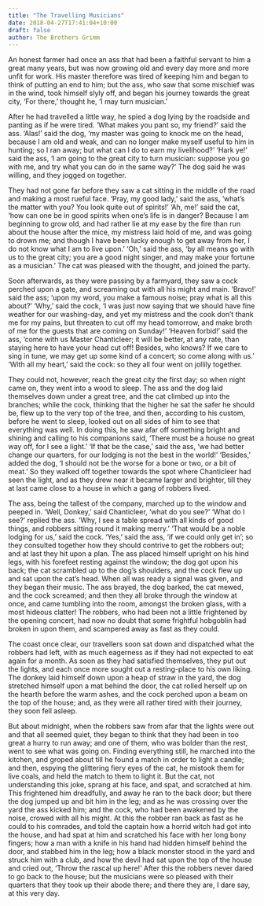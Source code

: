```yaml
---
title: "The Travelling Musicians"
date: 2018-04-27T17:41:04+10:00
draft: false
author: The Brothers Grimm
---
```


An honest farmer had once an ass that had been a faithful servant to him
a great many years, but was now growing old and every day more and more
unfit for work. His master therefore was tired of keeping him and
began to think of putting an end to him; but the ass, who saw that some
mischief was in the wind, took himself slyly off, and began his journey
towards the great city, ‘For there,’ thought he, ‘I may turn musician.’

After he had travelled a little way, he spied a dog lying by the
roadside and panting as if he were tired. ‘What makes you pant so, my
friend?’ said the ass. ‘Alas!’ said the dog, ‘my master was going to
knock me on the head, because I am old and weak, and can no longer make
myself useful to him in hunting; so I ran away; but what can I do to
earn my livelihood?’ ‘Hark ye!’ said the ass, ‘I am going to the great
city to turn musician: suppose you go with me, and try what you can
do in the same way?’ The dog said he was willing, and they jogged on
together.

They had not gone far before they saw a cat sitting in the middle of the
road and making a most rueful face. ‘Pray, my good lady,’ said the ass,
‘what’s the matter with you? You look quite out of spirits!’ ‘Ah, me!’
said the cat, ‘how can one be in good spirits when one’s life is in
danger? Because I am beginning to grow old, and had rather lie at my
ease by the fire than run about the house after the mice, my mistress
laid hold of me, and was going to drown me; and though I have been lucky
enough to get away from her, I do not know what I am to live upon.’
‘Oh,’ said the ass, ‘by all means go with us to the great city; you are
a good night singer, and may make your fortune as a musician.’ The cat
was pleased with the thought, and joined the party.

Soon afterwards, as they were passing by a farmyard, they saw a cock
perched upon a gate, and screaming out with all his might and main.
‘Bravo!’ said the ass; ‘upon my word, you make a famous noise; pray what
is all this about?’ ‘Why,’ said the cock, ‘I was just now saying that
we should have fine weather for our washing-day, and yet my mistress and
the cook don’t thank me for my pains, but threaten to cut off my
head tomorrow, and make broth of me for the guests that are coming
on Sunday!’ ‘Heaven forbid!’ said the ass, ‘come with us Master
Chanticleer; it will be better, at any rate, than staying here to have
your head cut off! Besides, who knows? If we care to sing in tune, we
may get up some kind of a concert; so come along with us.’ ‘With all my
heart,’ said the cock: so they all four went on jollily together.

They could not, however, reach the great city the first day; so when
night came on, they went into a wood to sleep. The ass and the dog laid
themselves down under a great tree, and the cat climbed up into the
branches; while the cock, thinking that the higher he sat the safer he
should be, flew up to the very top of the tree, and then, according to
his custom, before he went to sleep, looked out on all sides of him to
see that everything was well. In doing this, he saw afar off something
bright and shining and calling to his companions said, ‘There must be a
house no great way off, for I see a light.’ ‘If that be the case,’ said
the ass, ‘we had better change our quarters, for our lodging is not the
best in the world!’ ‘Besides,’ added the dog, ‘I should not be the
worse for a bone or two, or a bit of meat.’ So they walked off together
towards the spot where Chanticleer had seen the light, and as they drew
near it became larger and brighter, till they at last came close to a
house in which a gang of robbers lived.

The ass, being the tallest of the company, marched up to the window and
peeped in. ‘Well, Donkey,’ said Chanticleer, ‘what do you see?’ ‘What
do I see?’ replied the ass. ‘Why, I see a table spread with all kinds of
good things, and robbers sitting round it making merry.’ ‘That would
be a noble lodging for us,’ said the cock. ‘Yes,’ said the ass, ‘if we
could only get in’; so they consulted together how they should contrive
to get the robbers out; and at last they hit upon a plan. The ass placed
himself upright on his hind legs, with his forefeet resting against the
window; the dog got upon his back; the cat scrambled up to the dog’s
shoulders, and the cock flew up and sat upon the cat’s head. When
all was ready a signal was given, and they began their music. The ass
brayed, the dog barked, the cat mewed, and the cock screamed; and then
they all broke through the window at once, and came tumbling into
the room, amongst the broken glass, with a most hideous clatter! The
robbers, who had been not a little frightened by the opening concert,
had now no doubt that some frightful hobgoblin had broken in upon them,
and scampered away as fast as they could.

The coast once clear, our travellers soon sat down and dispatched what
the robbers had left, with as much eagerness as if they had not expected
to eat again for a month. As soon as they had satisfied themselves, they
put out the lights, and each once more sought out a resting-place to
his own liking. The donkey laid himself down upon a heap of straw in
the yard, the dog stretched himself upon a mat behind the door, the
cat rolled herself up on the hearth before the warm ashes, and the
cock perched upon a beam on the top of the house; and, as they were all
rather tired with their journey, they soon fell asleep.

But about midnight, when the robbers saw from afar that the lights were
out and that all seemed quiet, they began to think that they had been in
too great a hurry to run away; and one of them, who was bolder than
the rest, went to see what was going on. Finding everything still, he
marched into the kitchen, and groped about till he found a match in
order to light a candle; and then, espying the glittering fiery eyes of
the cat, he mistook them for live coals, and held the match to them to
light it. But the cat, not understanding this joke, sprang at his face,
and spat, and scratched at him. This frightened him dreadfully, and away
he ran to the back door; but there the dog jumped up and bit him in the
leg; and as he was crossing over the yard the ass kicked him; and the
cock, who had been awakened by the noise, crowed with all his might. At
this the robber ran back as fast as he could to his comrades, and told
the captain how a horrid witch had got into the house, and had spat at
him and scratched his face with her long bony fingers; how a man with a
knife in his hand had hidden himself behind the door, and stabbed him
in the leg; how a black monster stood in the yard and struck him with a
club, and how the devil had sat upon the top of the house and cried out,
‘Throw the rascal up here!’ After this the robbers never dared to go
back to the house; but the musicians were so pleased with their quarters
that they took up their abode there; and there they are, I dare say, at
this very day.
